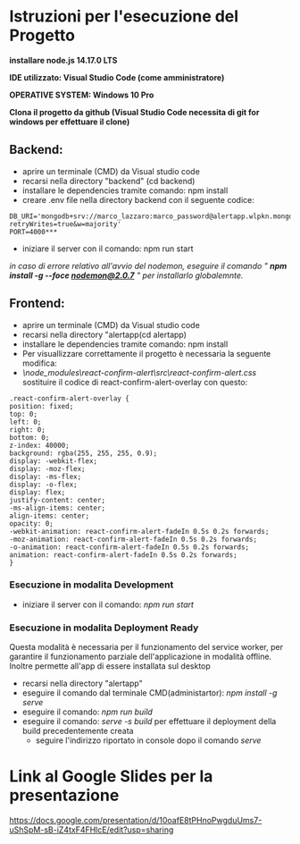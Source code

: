 # Istruzioni per l'esecuzione del Progetto
**installare node.js 14.17.0 LTS**

**IDE utilizzato: Visual Studio Code (come amministratore)**

**OPERATIVE SYSTEM: Windows 10 Pro**

**Clona il progetto da github (Visual Studio Code necessita di git for windows per effettuare il clone)**

## Backend:
* aprire un terminale (CMD) da Visual studio code
* recarsi nella directory "backend" (cd backend)
* installare le dependencies tramite comando: npm install
* creare .env file nella directory backend con il seguente codice:
```
DB_URI='mongodb+srv://marco_lazzaro:marco_password@alertapp.wlpkn.mongodb.net/Alerts?retryWrites=true&w=majority'
PORT=4000***
```
* iniziare il server con il comando: npm run start

*in caso di errore relativo all'avvio del nodemon, eseguire il comando " **npm install -g --foce nodemon@2.0.7** " per installarlo globalemnte.*


## Frontend:
* aprire un terminale (CMD) da Visual studio code
*	recarsi nella directory "alertapp(cd alertapp)
* installare le dependencies tramite comando: npm install
*	Per visuallizzare correttamente il progetto è necessaria la seguente modifica:
  * *\node_modules\react-confirm-alert\src\react-confirm-alert.css* sostituire il codice di react-confirm-alert-overlay con questo:
```
.react-confirm-alert-overlay {
position: fixed;
top: 0;
left: 0;
right: 0;
bottom: 0;
z-index: 40000;
background: rgba(255, 255, 255, 0.9);
display: -webkit-flex;
display: -moz-flex;
display: -ms-flex;
display: -o-flex;
display: flex;
justify-content: center;
-ms-align-items: center;
align-items: center;
opacity: 0;
-webkit-animation: react-confirm-alert-fadeIn 0.5s 0.2s forwards;
-moz-animation: react-confirm-alert-fadeIn 0.5s 0.2s forwards;
-o-animation: react-confirm-alert-fadeIn 0.5s 0.2s forwards;
animation: react-confirm-alert-fadeIn 0.5s 0.2s forwards;
}
```
### Esecuzione in modalita Development
* iniziare il server con il comando: *npm run start*
### Esecuzione in modalita Deployment Ready
Questa modalità è necessaria per il funzionamento del service worker, per garantire il funzionamento parziale dell'applicazione in modalità offline.
Inoltre permette all'app di essere installata sul desktop
*	recarsi nella directory "alertapp"
* eseguire il comando dal terminale CMD(administartor): *npm install -g serve*
* eseguire il comando: *npm run build*
* eseguire il comando: *serve -s build* per effettuare il deployment della build precedentemente creata
  * seguire l'indirizzo riportato in console dopo il comando *serve*

# Link al Google Slides per la presentazione
https://docs.google.com/presentation/d/10oafE8tPHnoPwgduUms7-uShSpM-sB-iZ4txF4FHlcE/edit?usp=sharing
